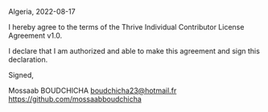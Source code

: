 Algeria, 2022-08-17

I hereby agree to the terms of the Thrive Individual Contributor License Agreement v1.0.

I declare that I am authorized and able to make this agreement and sign this declaration.

Signed,

Mossaab BOUDCHICHA boudchicha23@hotmail.fr https://github.com/mossaabboudchicha
